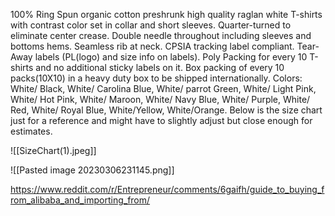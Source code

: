 100% Ring Spun organic cotton preshrunk high quality raglan white T-shirts with contrast color set in collar and short sleeves. Quarter-turned to eliminate center crease. Double needle throughout including sleeves and bottoms hems. Seamless rib at neck. CPSIA tracking label compliant. Tear-Away labels (PL(logo) and size info on labels). Poly Packing for every 10 T-shirts and no additional sticky labels on it. Box packing of every 10 packs(10X10) in a heavy duty box to be shipped internationally.  Colors: White/ Black, White/ Carolina Blue, White/ parrot Green, White/ Light Pink, White/ Hot Pink, White/ Maroon, White/ Navy Blue, White/ Purple, White/ Red, White/ Royal Blue, White/Yellow, White/Orange. Below is the size chart just for a reference and might have to slightly adjust but close enough for estimates.

![[SizeChart(1).jpeg]]

![[Pasted image 20230306231145.png]]

https://www.reddit.com/r/Entrepreneur/comments/6gaifh/guide_to_buying_from_alibaba_and_importing_from/

